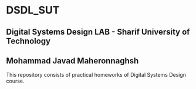 # DSDL_SUT
## Digital Systems Design LAB - Sharif University of Technology

## Mohammad Javad Maheronnaghsh


This repository consists of practical homeworks of Digital Systems Design course.

